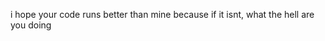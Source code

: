 i hope your code runs better than mine because if it isnt, what the hell are you doing

<!---
inconveniencestore/inconveniencestore is a ✨ special ✨ repository because its `README.md` (this file) appears on your GitHub profile.
You can click the Preview link to take a look at your changes.
--->
